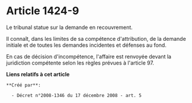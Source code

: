 # Article 1424-9

Le tribunal statue sur la demande en recouvrement. 

Il connaît, dans les limites de sa compétence d'attribution, de la demande initiale et de toutes les demandes incidentes et
défenses au fond. 

En cas de décision d'incompétence, l'affaire est renvoyée devant la juridiction compétente selon les règles prévues à
l'article 97.

**Liens relatifs à cet article**

	**Créé par**:

	  - Décret n°2008-1346 du 17 décembre 2008 - art. 5
